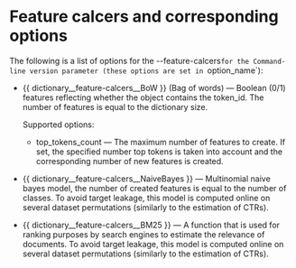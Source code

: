 # Feature calcers and corresponding options

The following is a list of options for the --feature-calcers`for the Command-line version parameter (these options are set in `option_name`):

- {{ dictionary__feature-calcers__BoW }} (Bag of words) — Boolean (0/1) features reflecting whether the object contains the token_id. The number of features is equal to the dictionary size.

    Supported options:
    - top_tokens_count — The maximum number of features to create. If set, the specified number top tokens is taken into account and the corresponding number of new features is created.

- {{ dictionary__feature-calcers__NaiveBayes }} — Multinomial naive bayes model, the number of created features is equal to the number of classes. To avoid target leakage, this model is computed online on several dataset permutations (similarly to the estimation of CTRs).

- {{ dictionary__feature-calcers__BM25 }} — A function that is used for ranking purposes by search engines to estimate the relevance of documents. To avoid target leakage, this model is computed online on several dataset permutations (similarly to the estimation of CTRs).

